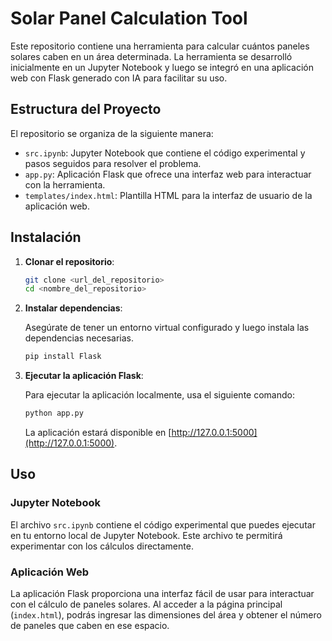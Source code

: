 
# Solar Panel Calculation Tool

Este repositorio contiene una herramienta para calcular cuántos paneles solares caben en un área determinada. La herramienta se desarrolló inicialmente en un Jupyter Notebook y luego se integró en una aplicación web con Flask generado con IA para facilitar su uso.

## Estructura del Proyecto

El repositorio se organiza de la siguiente manera:

- `src.ipynb`: Jupyter Notebook que contiene el código experimental y pasos seguidos para resolver el problema.
- `app.py`: Aplicación Flask que ofrece una interfaz web para interactuar con la herramienta.
- `templates/index.html`: Plantilla HTML para la interfaz de usuario de la aplicación web.

## Instalación

1. **Clonar el repositorio**:

   ```bash
   git clone <url_del_repositorio>
   cd <nombre_del_repositorio>
   ```

2. **Instalar dependencias**:

   Asegúrate de tener un entorno virtual configurado y luego instala las dependencias necesarias.

   ```bash
   pip install Flask
   ```

3. **Ejecutar la aplicación Flask**:

   Para ejecutar la aplicación localmente, usa el siguiente comando:

   ```bash
   python app.py
   ```

   La aplicación estará disponible en [http://127.0.0.1:5000](http://127.0.0.1:5000).

## Uso

### Jupyter Notebook

El archivo `src.ipynb` contiene el código experimental que puedes ejecutar en tu entorno local de Jupyter Notebook. Este archivo te permitirá experimentar con los cálculos directamente.

### Aplicación Web

La aplicación Flask proporciona una interfaz fácil de usar para interactuar con el cálculo de paneles solares. Al acceder a la página principal (`index.html`), podrás ingresar las dimensiones del área y obtener el número de paneles que caben en ese espacio.

